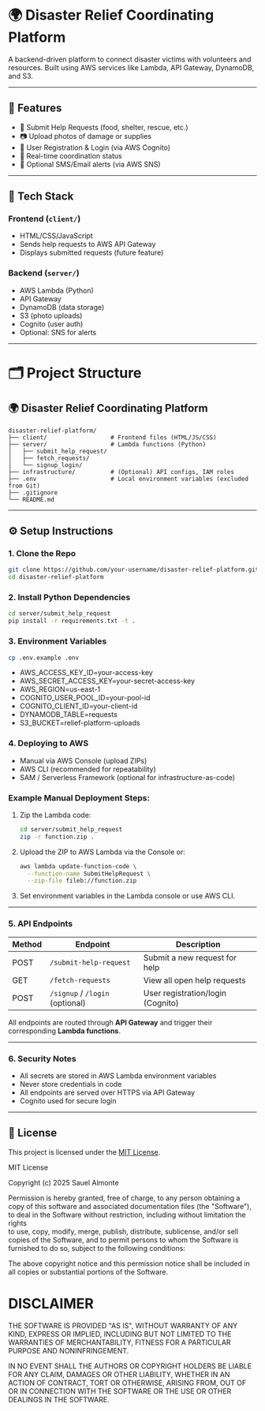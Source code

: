 # 🌍 Disaster Relief Coordinating Platform

A backend-driven platform to connect disaster victims with volunteers and resources. Built using AWS services like Lambda, API Gateway, DynamoDB, and S3.

---

## 🚀 Features

- 📝 Submit Help Requests (food, shelter, rescue, etc.)
- 📷 Upload photos of damage or supplies
- 👥 User Registration & Login (via AWS Cognito)
- 📡 Real-time coordination status
- 🔔 Optional SMS/Email alerts (via AWS SNS)

---

## 🧱 Tech Stack

### Frontend (`client/`)
- HTML/CSS/JavaScript
- Sends help requests to AWS API Gateway
- Displays submitted requests (future feature)

### Backend (`server/`)
- AWS Lambda (Python)
- API Gateway
- DynamoDB (data storage)
- S3 (photo uploads)
- Cognito (user auth)
- Optional: SNS for alerts

---

# 🗂 Project Structure
## 🌍 Disaster Relief Coordinating Platform

```plaintext
disaster-relief-platform/
├── client/                  # Frontend files (HTML/JS/CSS)
├── server/                  # Lambda functions (Python)
│   ├── submit_help_request/
│   ├── fetch_requests/
│   └── signup_login/
├── infrastructure/          # (Optional) API configs, IAM roles
├── .env                     # Local environment variables (excluded from Git)
├── .gitignore
└── README.md
```

---

## ⚙️ Setup Instructions

### 1. Clone the Repo

```bash
git clone https://github.com/your-username/disaster-relief-platform.git
cd disaster-relief-platform
```

### 2. Install Python Dependencies

```bash
cd server/submit_help_request
pip install -r requirements.txt -t .
```

### 3. Environment Variables
```bash
cp .env.example .env
```
- AWS_ACCESS_KEY_ID=your-access-key
- AWS_SECRET_ACCESS_KEY=your-secret-access-key
- AWS_REGION=us-east-1
- COGNITO_USER_POOL_ID=your-pool-id
- COGNITO_CLIENT_ID=your-client-id
- DYNAMODB_TABLE=requests
- S3_BUCKET=relief-platform-uploads

### 4. Deploying to AWS
- Manual via AWS Console (upload ZIPs)
- AWS CLI (recommended for repeatability)
- SAM / Serverless Framework (optional for infrastructure-as-code)

### Example Manual Deployment Steps:
1. Zip the Lambda code:
    ```bash
    cd server/submit_help_request
    zip -r function.zip .
    ```

2. Upload the ZIP to AWS Lambda via the Console or:
    ```bash
    aws lambda update-function-code \
      --function-name SubmitHelpRequest \
      --zip-file fileb://function.zip
    ```

3. Set environment variables in the Lambda console or use AWS CLI.

---

### 5. API Endpoints

| Method | Endpoint                         | Description                      |
|--------|----------------------------------|----------------------------------|
| POST   | `/submit-help-request`          | Submit a new request for help   |
| GET    | `/fetch-requests`               | View all open help requests     |
| POST   | `/signup` / `/login` (optional) | User registration/login (Cognito) |

All endpoints are routed through **API Gateway** and trigger their corresponding **Lambda functions**.

---

### 6. Security Notes
- All secrets are stored in AWS Lambda environment variables
- Never store credentials in code
- All endpoints are served over HTTPS via API Gateway
- Cognito used for secure login

---

## 📄 License

This project is licensed under the [MIT License](LICENSE).

MIT License

Copyright (c) 2025 Sauel Almonte

Permission is hereby granted, free of charge, to any person obtaining a copy
of this software and associated documentation files (the "Software"), to deal
in the Software without restriction, including without limitation the rights  
to use, copy, modify, merge, publish, distribute, sublicense, and/or sell     
copies of the Software, and to permit persons to whom the Software is         
furnished to do so, subject to the following conditions:

The above copyright notice and this permission notice shall be included in all
copies or substantial portions of the Software.

# DISCLAIMER

THE SOFTWARE IS PROVIDED "AS IS", WITHOUT WARRANTY OF ANY KIND, EXPRESS OR IMPLIED, INCLUDING BUT NOT LIMITED TO THE WARRANTIES OF MERCHANTABILITY, FITNESS FOR A PARTICULAR PURPOSE AND NONINFRINGEMENT. 

IN NO EVENT SHALL THE AUTHORS OR COPYRIGHT HOLDERS BE LIABLE FOR ANY CLAIM, DAMAGES OR OTHER LIABILITY, WHETHER IN AN ACTION OF CONTRACT, TORT OR OTHERWISE, ARISING FROM, OUT OF OR IN CONNECTION WITH THE SOFTWARE OR THE USE OR OTHER DEALINGS IN THE SOFTWARE.
